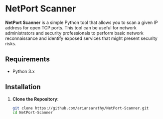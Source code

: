 # NetPort Scanner

**NetPort Scanner** is a simple Python tool that allows you to scan a given IP address for open TCP ports. This tool can be useful for network administrators and security professionals to perform basic network reconnaissance and identify exposed services that might present security risks.

## Requirements
- Python 3.x

## Installation

1. **Clone the Repository**:
   ```bash
   git clone https://github.com/ariansarathy/NetPort-Scanner.git
   cd NetPort-Scanner
